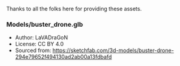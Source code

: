 

Thanks to all the folks here for providing these assets.


### Models/buster_drone.glb

 - Author: LaVADraGoN
 - License: CC BY 4.0
 - Sourced from: https://sketchfab.com/3d-models/buster-drone-294e79652f494130ad2ab00a13fdbafd

